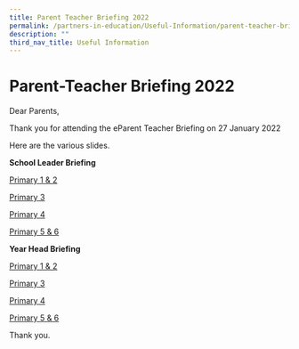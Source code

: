 ```yaml
---
title: Parent Teacher Briefing 2022
permalink: /partners-in-education/Useful-Information/parent-teacher-briefing-2022/
description: ""
third_nav_title: Useful Information
---
```

# Parent-Teacher Briefing 2022
Dear Parents,  

  

Thank you for attending the eParent Teacher Briefing on 27 January 2022

  

Here are the various slides. 

  

**School Leader Briefing**  
  
[Primary 1 & 2](http://greenridgepri.moe.edu.sg/qql/slot/u547/Partners%20in%20Education/Useful%20Information/PTB/SL/SL%20slides_P1P2_2022.pdf)  
  
[Primary 3](http://greenridgepri.moe.edu.sg/qql/slot/u547/Partners%20in%20Education/Useful%20Information/PTB/SL/SL%20slides_P3_2022.pdf)  
  
[Primary 4](http://greenridgepri.moe.edu.sg/qql/slot/u547/Partners%20in%20Education/Useful%20Information/PTB/SL/SL%20slides_P4_2022.pdf)  
  
[Primary 5 & 6](http://greenridgepri.moe.edu.sg/qql/slot/u547/Partners%20in%20Education/Useful%20Information/PTB/SL/SL%20slides_P5P6_2022.pdf)   
  
  
**Year Head Briefing**  
  
[Primary 1 & 2](http://greenridgepri.moe.edu.sg/qql/slot/u547/Partners%20in%20Education/Useful%20Information/PTB/Level/2022_P1P2_PTB_YH%20Slides.pdf)  
  
[Primary 3](http://greenridgepri.moe.edu.sg/qql/slot/u547/Partners%20in%20Education/Useful%20Information/PTB/Level/2022_P3_PTB_YH%20Slides.pdf)  
  
[Primary 4](http://greenridgepri.moe.edu.sg/qql/slot/u547/Partners%20in%20Education/Useful%20Information/PTB/Level/2022_P4_PTB_YH%20Slides.pdf)  
  
[Primary 5 & 6](http://greenridgepri.moe.edu.sg/qql/slot/u547/Partners%20in%20Education/Useful%20Information/PTB/Level/2022_P5P6_PTB_YH%20Slides.pdf)   


Thank you.